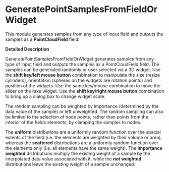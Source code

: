 # GeneratePointSamplesFromFieldOrWidget

This module generates samples from any type of input field and outputs the samples as a **PointCloudField** field.

**Detailed Description**

GeneratePointSamplesFromFieldOrWidget generates samples from any type of input field and outputs the samples as a PointCloudField field. The samples can be generated randomly or user selected via a 3D widget. Use the **shift key/left mouse button** combination to manipulate the size (resize cylinders), orientation (spheres on the widgets are rotation points) and position of the widgets. Use the same key/mouse combination to move the slider on the rake widget. Use the **shift key/right mouse button** combination to bring up a dialog box to change widget scale.


The random sampling can be weighted by importance (determined by the data value of the sample) or left unweighted. The random sampling can also be limited to the selection of node points, rather than points from the interior of the fields elements, by clamping the samples to nodes.

The **uniform** distributions are a uniformly random function over the spacial extents of the field (i.e. the elements are weighted by their volume or area), whereas the **scattered** distributions are a uniformly random function over the elements only (i.e. all elements have the same weight). The **importance weighted** distributions multiply the existing weight of a sample by the interpolated data value associated with it, while the **not weighted** distributions leave the existing weight of a sample unchanged.
